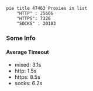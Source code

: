 
```mermaid
pie title 47463 Proxies in list
    "HTTP" : 25606
    "HTTPS": 7326
    "SOCKS" : 20103
```

### Some Info
#### Average Timeout

- mixed: 3.1s
- http: 1.5s
- https: 8.5s
- socks: 6.2s